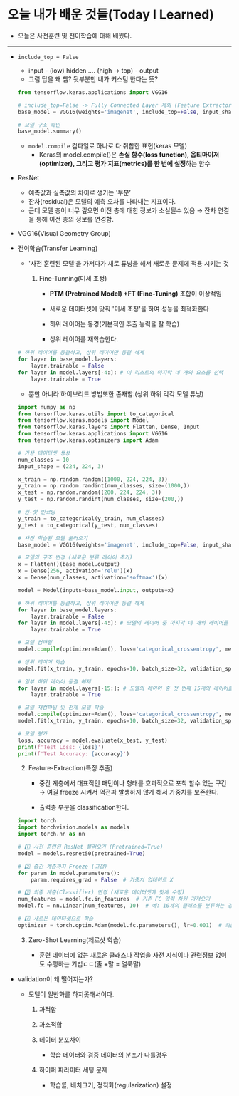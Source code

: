 # 오늘 내가 배운 것들(Today I Learned)

- 오늘은 사전훈련 및 전이학습에 대해 배웠다.

---

- `include_top = False` 
    - input - (low) hidden …. (high → top) - output
    - 그럼 탑을 왜 뺌? 뒷부분만 내가 커스텀 한다는 뜻?

    ```python
    from tensorflow.keras.applications import VGG16

    # include_top=False -> Fully Connected Layer 제외 (Feature Extractor만 사용)
    base_model = VGG16(weights='imagenet', include_top=False, input_shape=(224, 224, 3))

    # 모델 구조 확인
    base_model.summary()
    ```

	- `model.compile` 컴파일로 하나로 다 취합한 표현(keras 모델)
		- Keras의 model.compile()은 **손실 함수(loss function), 옵티마이저(optimizer), 그리고 평가 지표(metrics)를 한 번에 설정**하는 함수
- ResNet
    - 예측값과 실측값의 차이로 생기는 '부분’
    - 잔차(residual)은 모델의 예측 오차를 나타내는 지표이다.
    - 근데 모델 층이 너무 깊으면 이전 층에 대한 정보가 소실될수 있음 → 잔차 연결을 통해 이전 층의 정보를 연경함.
- VGG16(Visual Geometry Group)
- 전이학습(Transfer Learning)
	- '사전 훈련된 모델’을 가져다가 새로 튜닝을 해서 새로운 문제에 적용 시키는 것

	    1. Fine-Tunning(미세 조정)

			- **PTM (Pretrained Model) +FT (Fine-Tuning)** 조합이 이상적임

			- 새로운 데이터셋에 맞춰 '미세 조정'을 하여 성능을 최적화한다

			- 하위 레이어는 동경(기본적인 추출 능력을 잘 학습)

			- 상위 레이어를 재학습한다.

    ```python
    # 하위 레이어를 동결하고, 상위 레이어만 동결 해제
    for layer in base_model.layers:
        layer.trainable = False
    for layer in model.layers[-4:]: # 이 리스트의 마지막 네 개의 요소를 선택
        layer.trainable = True
    ```


	- 뿐만 아니라 하이브리드 방법또한 존재함.(상위 하위 각각 모델 튜닝)

    ```python
    import numpy as np
    from tensorflow.keras.utils import to_categorical
    from tensorflow.keras.models import Model
    from tensorflow.keras.layers import Flatten, Dense, Input
    from tensorflow.keras.applications import VGG16
    from tensorflow.keras.optimizers import Adam
    
    # 가상 데이터셋 생성
    num_classes = 10
    input_shape = (224, 224, 3)
    
    x_train = np.random.random((1000, 224, 224, 3))
    y_train = np.random.randint(num_classes, size=(1000,))
    x_test = np.random.random((200, 224, 224, 3))
    y_test = np.random.randint(num_classes, size=(200,))
    
    # 원-핫 인코딩
    y_train = to_categorical(y_train, num_classes)
    y_test = to_categorical(y_test, num_classes)
    
    # 사전 학습된 모델 불러오기
    base_model = VGG16(weights='imagenet', include_top=False, input_shape=input_shape)
    
    # 모델의 구조 변경 (새로운 분류 레이어 추가)
    x = Flatten()(base_model.output)
    x = Dense(256, activation='relu')(x)
    x = Dense(num_classes, activation='softmax')(x)
    
    model = Model(inputs=base_model.input, outputs=x)
    
    # 하위 레이어를 동결하고, 상위 레이어만 동결 해제
    for layer in base_model.layers:
        layer.trainable = False
    for layer in model.layers[-4:]: # 모델의 레이어 중 마지막 네 개의 레이어를 선택
        layer.trainable = True
    
    # 모델 컴파일
    model.compile(optimizer=Adam(), loss='categorical_crossentropy', metrics=['accuracy'])
    
    # 상위 레이어 학습
    model.fit(x_train, y_train, epochs=10, batch_size=32, validation_split=0.2)
    
    # 일부 하위 레이어 동결 해제
    for layer in model.layers[-15:]: # 모델의 레이어 중 첫 번째 15개의 레이어를 선택
        layer.trainable = True
    
    # 모델 재컴파일 및 전체 모델 학습
    model.compile(optimizer=Adam(), loss='categorical_crossentropy', metrics=['accuracy'])
    model.fit(x_train, y_train, epochs=10, batch_size=32, validation_split=0.2)
    
    # 모델 평가
    loss, accuracy = model.evaluate(x_test, y_test)
    print(f'Test Loss: {loss}')
    print(f'Test Accuracy: {accuracy}')
    ```

	2. Feature-Extraction(특징 추출)

		- 중간 계층에서 대표적인 패턴이나 형태를 효과적으로 포착 할수 있는 구간 → 여길 freeze 시켜서 역전파 발생하지 않게 해서 가중치를 보존한다.

		- 출력층 부분을 classification한다.

    ```python
    import torch
    import torchvision.models as models
    import torch.nn as nn
    
    # 1️⃣ 사전 훈련된 ResNet 불러오기 (Pretrained=True)
    model = models.resnet50(pretrained=True)
    
    # 2️⃣ 중간 계층까지 Freeze (고정)
    for param in model.parameters():
        param.requires_grad = False  # 가중치 업데이트 X
    
    # 3️⃣ 최종 계층(Classifier) 변경 (새로운 데이터셋에 맞게 수정)
    num_features = model.fc.in_features  # 기존 FC 입력 차원 가져오기
    model.fc = nn.Linear(num_features, 10)  # 예: 10개의 클래스를 분류하는 경우
    
    # 4️⃣ 새로운 데이터셋으로 학습
    optimizer = torch.optim.Adam(model.fc.parameters(), lr=0.001)  # 최종 계층만 학습
    ```

	3. Zero-Shot Learning(제로샷 학습)

		- 훈련 데이터에 없는 새로운 클래스나 작업을 사전 지식이나 관련정보 없이도 수행하는 기법ㄷㄷ(줄 +말 = 얼룩말)


- validation이 왜 떨어지는가?
    - 모델이 일반화를 하지못해서이다.
        1. 과적합
        2. 과소적합
        3. 데이터 분포차이

            - 학습 데이터와 검증 데이터의 분포가 다를경우


        1. 하이퍼 파라미터 세팅 문제

            - 학습률, 배치크기, 정칙화(regularization) 설정
